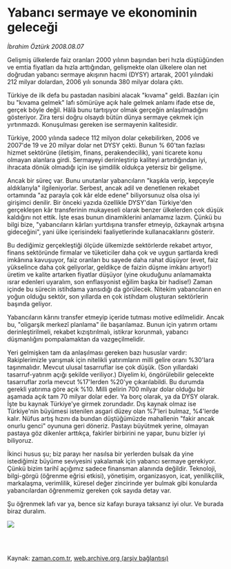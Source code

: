 # Yabancı sermaye  ve ekonominin geleceği

*İbrahim Öztürk 2008.08.07*

<td class="columnist-detail">
<p>Gelişmiş ülkelerde faiz oranları 2000 yılının başından beri hızla düştüğünden ve emtia fiyatları da hızla arttığından, gelişmekte olan ülkelere olan net doğrudan yabancı sermaye akışının hacmi (DYSY) artarak, 2001 yılındaki 212 milyar dolardan, 2006 yılı sonunda 380 milyar dolara çıktı.</p>
<p>
<div id="haberMetinDiv">
<p>Türkiye de ilk defa bu pastadan nasibini alacak "kıvama" geldi. Bazıları için bu "kıvama gelmek" lafı sömürüye açık hale gelmek anlamı ifade etse de, gerçek böyle değil. Hâlâ bunu tartışıyor olmak gerçeğin anlaşılmadığını gösteriyor. Zira tersi doğru olsaydı bütün dünya sermaye çekmek için yırtınmazdı. Konuşulması gereken ise sermayenin kalitesidir.
<p>Türkiye, 2000 yılında sadece 112 milyon dolar çekebilirken, 2006 ve 2007'de 19 ve 20 milyar dolar net DYSY çekti. Bunun % 60'tan fazlası hizmet sektörüne (iletişim, finans, perakendecilik), yani ticarete konu olmayan alanlara girdi. Sermayeyi derinleştirip kaliteyi artırdığından iyi, ihracata dönük olmadığı için ise şimdilik oldukça yetersiz bir gelişme. 
<p>Ancak bir süreç var. Bunu unutanlar yabancıların "kaşıkla verip, kepçeyle aldıklarıyla" ilgileniyorlar. Serbest, ancak adil ve denetlenen rekabet ortamında "az parayla çok kâr elde edene" biliyorsunuz olsa olsa iyi girişimci denilir. Bir önceki yazıda özellikle DYSY'dan Türkiye'den gerçekleşen kâr transferinin mukayeseli olarak benzer ülkelerden çok düşük kaldığını not ettik. İşte esas bunun dinamiklerini anlamamız lazım. Çünkü bu bilgi bize, "yabancıların kârları yurtdışına transfer etmeyip, özkaynak artışına gideceğini", yani ülke içerisindeki faaliyetlerinde kullanacaklarını gösterir. 
<p>Bu dediğimiz gerçekleştiği ölçüde ülkemizde sektörlerde rekabet artıyor, finans sektöründe firmalar ve tüketiciler daha çok ve uygun şartlarda kredi imkânına kavuşuyor, faiz oranları bu sayede daha rahat düşüyor (evet, faiz yükselince daha çok geliyorlar, geldikçe de faizin düşme imkânı artıyor!) üretim ve kalite artarken fiyatlar düşüyor (yine okuduğunu anlamamakta ısrar edenleri uyaralım, son enflasyonist eğilim başka bir hadise!) Zaman içinde bu sürecin istihdama yansıdığı da görülecek. Nitekim yabancıların en yoğun olduğu sektör, son yıllarda en çok istihdam oluşturan sektörlerin başında geliyor. 
<p>Yabancıların kârını transfer etmeyip içeride tutması motive edilmelidir. Ancak bu, "oligarşik merkezî planlama" ile başarılamaz. Bunun için yatırım ortamı derinleştirilmeli, rekabet kızıştırılmalı, istikrar korunmalı, yabancı düşmanlığını pompalamaktan da vazgeçilmelidir. 
<p>Yeri gelmişken tam da anlaşılması gereken bazı hususlar vardır: Rakiplerimizle yarışmak için nitelikli yatırımların milli gelire oranı %30'lara taşınmalıdır. Mevcut ulusal tasarruflar ise çok düşük. (Son yıllardaki tasarruf-yatırım açığı şekilde veriliyor.) Diyelim ki, öngörülebilir gelecekte tasarruflar zorla mevcut %17'lerden %20'ye çıkarılabildi. Bu durumda gerekli yatırıma göre açık %10. Milli gelirin 700 milyar dolar olduğu bir aşamada açık tam 70 milyar dolar eder. Ya borç olarak, ya da DYSY olarak. İşte bu kaynak Türkiye'ye girmek zorundadır. Dış kaynak olmaz ise Türkiye'nin büyümesi istenilen asgari düzey olan %7'leri bulmaz, %4'lerde kalır. Nüfus artış hızını da bundan düştüğümüzde mahallenin "fakir ancak onurlu genci" oyununa geri döneriz. Pastayı büyütmek yerine, olmayan pastaya göz dikenler arttıkça, fakirler birbirini ne yapar, bunu bizler iyi biliyoruz. 
<p>İkinci husus şu; biz parayı her nasılsa bir yerlerden bulsak da yine istediğimiz büyüme seviyesini yakalamak için yabancı sermaye gerekiyor. Çünkü bizim tarihî açığımız sadece finansman alanında değildir. Teknoloji, bilgi-görgü (öğrenme eğrisi etkisi), yönetişim, organizasyon, icat, yenilikçilik, markalaşma, verimlilik, küresel değer zincirinde yer bulmak gibi konularda yabancılardan öğrenmemiz gereken çok sayıda detay var. 
<p>Şu öğrenmek lafı var ya, bence siz kafayı buraya taksanız iyi olur. Ve burada biraz duralım. 
<p>
<img border="0" src="http://web.archive.org/web/20120122085209im_/http://medya.zaman.com.tr/2008/08/07/grafit.gif"/></p></p></p></p></p></p></p></p></p></div>
</p>


<p><br>
		 </br></p></td>

Kaynak: [zaman.com.tr](http://zaman.com.tr/yazar.do?yazino=723263), [web.archive.org (arşiv bağlantısı)](http://web.archive.org/web/20120122085209/http://www.zaman.com.tr:80/yazar.do?yazino=723263)
